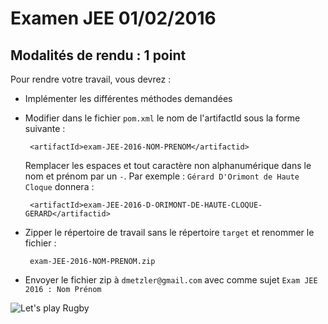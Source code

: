 # Examen JEE 01/02/2016

## Modalités de rendu : 1 point

Pour rendre votre travail, vous devrez :

 * Implémenter les différentes méthodes demandées
 * Modifier dans le fichier `pom.xml` le nom de l'artifactId sous la forme suivante :

 		<artifactId>exam-JEE-2016-NOM-PRENOM</artifactid>

 	Remplacer les espaces et tout caractère non alphanumérique dans le nom et prénom par un `-`. Par exemple : `Gérard D'Orimont de Haute Cloque` donnera :

	 	<artifactId>exam-JEE-2016-D-ORIMONT-DE-HAUTE-CLOQUE-GERARD</artifactid>

 * Zipper le répertoire de travail sans le répertoire `target` et renommer le fichier :

 		exam-JEE-2016-NOM-PRENOM.zip

 * Envoyer le fichier zip à `dmetzler@gmail.com` avec comme sujet `Exam JEE 2016 : Nom Prénom`



![Let's play Rugby](http://cdn.londonandpartners.com/asset/1f8caef09915bd47b9a2d911c74caf48.jpg)
